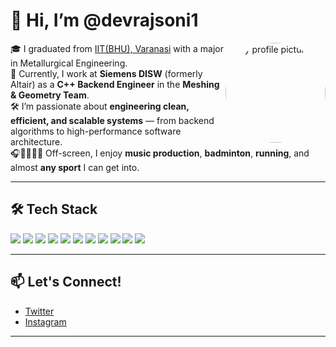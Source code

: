 # 👋 Hi, I’m @devrajsoni1

<img align="right" src="https://avatars.githubusercontent.com/devrajsoni1" height="160" width="160" style="border-radius:50%;" alt="My profile picture">

🎓 I graduated from [IIT(BHU), Varanasi](https://iitbhu.ac.in) with a major in Metallurgical Engineering.  
💼 Currently, I work at **Siemens DISW** (formerly Altair) as a **C++ Backend Engineer** in the **Meshing & Geometry Team**.  
🛠️ I’m passionate about **engineering clean, efficient, and scalable systems** — from backend algorithms to high-performance software architecture.  
🎧🏸🏃‍♂️🎹 Off-screen, I enjoy **music production**, **badminton**, **running**, and almost **any sport** I can get into.

---

## 🛠️ Tech Stack

<p align="left">
  <img src="https://img.shields.io/badge/C++-00599C?style=for-the-badge&logo=c%2B%2B&logoColor=white" />
  <img src="https://img.shields.io/badge/JavaScript-F7DF1E?style=for-the-badge&logo=javascript&logoColor=black" />
  <img src="https://img.shields.io/badge/Node.js-339933?style=for-the-badge&logo=node.js&logoColor=white" />
  <img src="https://img.shields.io/badge/React-20232A?style=for-the-badge&logo=react&logoColor=61DAFB" />
  <img src="https://img.shields.io/badge/MongoDB-4EA94B?style=for-the-badge&logo=mongodb&logoColor=white" />
  <img src="https://img.shields.io/badge/MySQL-00758F?style=for-the-badge&logo=mysql&logoColor=white" />
  <img src="https://img.shields.io/badge/HTML5-E34F26?style=for-the-badge&logo=html5&logoColor=white" />
  <img src="https://img.shields.io/badge/CSS3-1572B6?style=for-the-badge&logo=css3&logoColor=white" />
  <img src="https://img.shields.io/badge/Bootstrap-563D7C?style=for-the-badge&logo=bootstrap&logoColor=white" />
  <img src="https://img.shields.io/badge/Git-F05032?style=for-the-badge&logo=git&logoColor=white" />
  <img src="https://img.shields.io/badge/GitHub-181717?style=for-the-badge&logo=github&logoColor=white" />
</p>

---

## 📫 Let's Connect!

-  [Twitter](https://twitter.com/devrajsonix)
-  [Instagram](https://www.instagram.com/in/devrajsonix/)

---

<!---
devrajsoni1/devrajsoni1 is a ✨ special ✨ repository because its `README.md` (this file) appears on your GitHub profile.
You can click the Preview link to take a look at your changes.
--->
